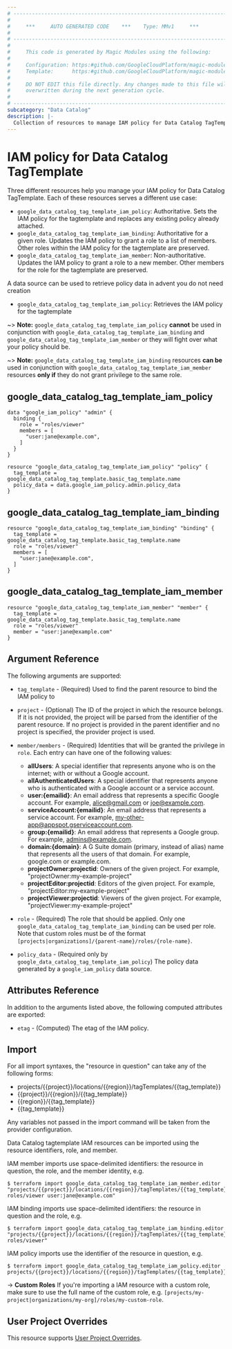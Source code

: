 ```yaml
---
# ----------------------------------------------------------------------------
#
#     ***     AUTO GENERATED CODE    ***    Type: MMv1     ***
#
# ----------------------------------------------------------------------------
#
#     This code is generated by Magic Modules using the following:
#
#     Configuration: https:#github.com/GoogleCloudPlatform/magic-modules/tree/main/mmv1/products/datacatalog/TagTemplate.yaml
#     Template:      https:#github.com/GoogleCloudPlatform/magic-modules/tree/main/mmv1/templates/terraform/resource_iam.html.markdown.tmpl
#
#     DO NOT EDIT this file directly. Any changes made to this file will be
#     overwritten during the next generation cycle.
#
# ----------------------------------------------------------------------------
subcategory: "Data Catalog"
description: |-
  Collection of resources to manage IAM policy for Data Catalog TagTemplate
---
```


# IAM policy for Data Catalog TagTemplate
Three different resources help you manage your IAM policy for Data Catalog TagTemplate. Each of these resources serves a different use case:

* `google_data_catalog_tag_template_iam_policy`: Authoritative. Sets the IAM policy for the tagtemplate and replaces any existing policy already attached.
* `google_data_catalog_tag_template_iam_binding`: Authoritative for a given role. Updates the IAM policy to grant a role to a list of members. Other roles within the IAM policy for the tagtemplate are preserved.
* `google_data_catalog_tag_template_iam_member`: Non-authoritative. Updates the IAM policy to grant a role to a new member. Other members for the role for the tagtemplate are preserved.

A data source can be used to retrieve policy data in advent you do not need creation

* `google_data_catalog_tag_template_iam_policy`: Retrieves the IAM policy for the tagtemplate

~> **Note:** `google_data_catalog_tag_template_iam_policy` **cannot** be used in conjunction with `google_data_catalog_tag_template_iam_binding` and `google_data_catalog_tag_template_iam_member` or they will fight over what your policy should be.

~> **Note:** `google_data_catalog_tag_template_iam_binding` resources **can be** used in conjunction with `google_data_catalog_tag_template_iam_member` resources **only if** they do not grant privilege to the same role.



## google_data_catalog_tag_template_iam_policy

```hcl
data "google_iam_policy" "admin" {
  binding {
    role = "roles/viewer"
    members = [
      "user:jane@example.com",
    ]
  }
}

resource "google_data_catalog_tag_template_iam_policy" "policy" {
  tag_template = google_data_catalog_tag_template.basic_tag_template.name
  policy_data = data.google_iam_policy.admin.policy_data
}
```

## google_data_catalog_tag_template_iam_binding

```hcl
resource "google_data_catalog_tag_template_iam_binding" "binding" {
  tag_template = google_data_catalog_tag_template.basic_tag_template.name
  role = "roles/viewer"
  members = [
    "user:jane@example.com",
  ]
}
```

## google_data_catalog_tag_template_iam_member

```hcl
resource "google_data_catalog_tag_template_iam_member" "member" {
  tag_template = google_data_catalog_tag_template.basic_tag_template.name
  role = "roles/viewer"
  member = "user:jane@example.com"
}
```


## Argument Reference

The following arguments are supported:

* `tag_template` - (Required) Used to find the parent resource to bind the IAM policy to

* `project` - (Optional) The ID of the project in which the resource belongs.
    If it is not provided, the project will be parsed from the identifier of the parent resource. If no project is provided in the parent identifier and no project is specified, the provider project is used.

* `member/members` - (Required) Identities that will be granted the privilege in `role`.
  Each entry can have one of the following values:
  * **allUsers**: A special identifier that represents anyone who is on the internet; with or without a Google account.
  * **allAuthenticatedUsers**: A special identifier that represents anyone who is authenticated with a Google account or a service account.
  * **user:{emailid}**: An email address that represents a specific Google account. For example, alice@gmail.com or joe@example.com.
  * **serviceAccount:{emailid}**: An email address that represents a service account. For example, my-other-app@appspot.gserviceaccount.com.
  * **group:{emailid}**: An email address that represents a Google group. For example, admins@example.com.
  * **domain:{domain}**: A G Suite domain (primary, instead of alias) name that represents all the users of that domain. For example, google.com or example.com.
  * **projectOwner:projectid**: Owners of the given project. For example, "projectOwner:my-example-project"
  * **projectEditor:projectid**: Editors of the given project. For example, "projectEditor:my-example-project"
  * **projectViewer:projectid**: Viewers of the given project. For example, "projectViewer:my-example-project"

* `role` - (Required) The role that should be applied. Only one
    `google_data_catalog_tag_template_iam_binding` can be used per role. Note that custom roles must be of the format
    `[projects|organizations]/{parent-name}/roles/{role-name}`.

* `policy_data` - (Required only by `google_data_catalog_tag_template_iam_policy`) The policy data generated by
  a `google_iam_policy` data source.

## Attributes Reference

In addition to the arguments listed above, the following computed attributes are
exported:

* `etag` - (Computed) The etag of the IAM policy.

## Import

For all import syntaxes, the "resource in question" can take any of the following forms:

* projects/{{project}}/locations/{{region}}/tagTemplates/{{tag_template}}
* {{project}}/{{region}}/{{tag_template}}
* {{region}}/{{tag_template}}
* {{tag_template}}

Any variables not passed in the import command will be taken from the provider configuration.

Data Catalog tagtemplate IAM resources can be imported using the resource identifiers, role, and member.

IAM member imports use space-delimited identifiers: the resource in question, the role, and the member identity, e.g.
```
$ terraform import google_data_catalog_tag_template_iam_member.editor "projects/{{project}}/locations/{{region}}/tagTemplates/{{tag_template}} roles/viewer user:jane@example.com"
```

IAM binding imports use space-delimited identifiers: the resource in question and the role, e.g.
```
$ terraform import google_data_catalog_tag_template_iam_binding.editor "projects/{{project}}/locations/{{region}}/tagTemplates/{{tag_template}} roles/viewer"
```

IAM policy imports use the identifier of the resource in question, e.g.
```
$ terraform import google_data_catalog_tag_template_iam_policy.editor projects/{{project}}/locations/{{region}}/tagTemplates/{{tag_template}}
```

-> **Custom Roles** If you're importing a IAM resource with a custom role, make sure to use the
 full name of the custom role, e.g. `[projects/my-project|organizations/my-org]/roles/my-custom-role`.

## User Project Overrides

This resource supports [User Project Overrides](https://registry.terraform.io/providers/hashicorp/google/latest/docs/guides/provider_reference#user_project_override).
